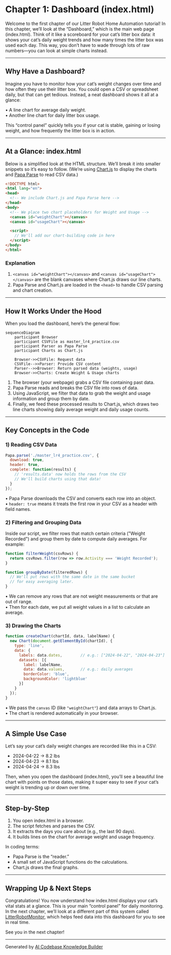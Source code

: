 # Chapter 1: Dashboard (index.html)

Welcome to the first chapter of our Litter Robot Home Automation tutorial! In this chapter, we’ll look at the “Dashboard,” which is the main web page (index.html). Think of it like a scoreboard for your cat’s litter box data: it shows your cat’s daily weight trends and how many times the litter box was used each day. This way, you don’t have to wade through lots of raw numbers—you can look at simple charts instead.

---
## Why Have a Dashboard?
Imagine you have to monitor how your cat’s weight changes over time and how often they use their litter box. You could open a CSV or spreadsheet daily, but that can get tedious. Instead, a neat dashboard shows it all at a glance:

• A line chart for average daily weight.  
• Another line chart for daily litter box usage.  

This “control panel” quickly tells you if your cat is stable, gaining or losing weight, and how frequently the litter box is in action.

---
## At a Glance: index.html
Below is a simplified look at the HTML structure. We’ll break it into smaller snippets so it’s easy to follow. (We’re using [Chart.js](https://www.chartjs.org/) to display the charts and [Papa Parse](https://www.papaparse.com/) to read CSV data.)

```html
<!DOCTYPE html>
<html lang="en">
<head>
  <!-- We include Chart.js and Papa Parse here -->
</head>
<body>
  <!-- We place two chart placeholders for Weight and Usage -->
  <canvas id="weightChart"></canvas>
  <canvas id="usageChart"></canvas>

  <script>
    // We'll add our chart-building code in here
  </script>
</body>
</html>
```

### Explanation
1. `<canvas id="weightChart"></canvas>` and `<canvas id="usageChart"></canvas>` are the blank canvases where Chart.js draws our line charts.  
2. Papa Parse and Chart.js are loaded in the `<head>` to handle CSV parsing and chart creation.  

---
## How It Works Under the Hood

When you load the dashboard, here’s the general flow:

```mermaid
sequenceDiagram
    participant Browser
    participant CSVFile as master_lr4_practice.csv
    participant Parser as Papa Parse
    participant Charts as Chart.js

    Browser->>CSVFile: Request data
    CSVFile-->>Parser: Provide CSV content
    Parser-->>Browser: Return parsed data (weights, usage)
    Browser->>Charts: Create Weight & Usage charts
```

1. The browser (your webpage) grabs a CSV file containing past data.  
2. Papa Parse reads and breaks the CSV file into rows of data.  
3. Using JavaScript, we filter that data to grab the weight and usage information and group them by date.  
4. Finally, we feed these processed results to Chart.js, which draws two line charts showing daily average weight and daily usage counts.

---
## Key Concepts in the Code

### 1) Reading CSV Data
```js
Papa.parse('./master_lr4_practice.csv', {
  download: true,
  header: true,
  complete: function(results) {
    // 'results.data' now holds the rows from the CSV
    // We'll build charts using that data!
  }
});
```
• Papa Parse downloads the CSV and converts each row into an object.  
• `header: true` means it treats the first row in your CSV as a header with field names.

### 2) Filtering and Grouping Data
Inside our script, we filter rows that match certain criteria ("Weight Recorded") and group them by date to compute daily averages. For example:

```js
function filterWeight(csvRows) {
  return csvRows.filter(row => row.Activity === 'Weight Recorded');
}

function groupByDate(filteredRows) {
  // We'll put rows with the same date in the same bucket
  // for easy averaging later.
}
```
• We can remove any rows that are not weight measurements or that are out of range.  
• Then for each date, we put all weight values in a list to calculate an average.

### 3) Drawing the Charts
```js
function createChart(chartId, data, labelName) {
  new Chart(document.getElementById(chartId), {
    type: 'line',
    data: {
      labels: data.dates,        // e.g.: ["2024-04-22", "2024-04-23"]
      datasets: [{
        label: labelName,
        data: data.values,       // e.g.: daily averages
        borderColor: 'blue',
        backgroundColor: 'lightblue'
      }]
    }
  });
}
```
• We pass the `canvas` ID (like `"weightChart"`) and data arrays to Chart.js.  
• The chart is rendered automatically in your browser.

---
## A Simple Use Case

Let’s say your cat’s daily weight changes are recorded like this in a CSV:  
- 2024-04-22 → 8.2 lbs  
- 2024-04-23 → 8.1 lbs  
- 2024-04-24 → 8.3 lbs  

Then, when you open the dashboard (index.html), you’ll see a beautiful line chart with points on those dates, making it super easy to see if your cat’s weight is trending up or down over time.

---
## Step-by-Step

1. You open index.html in a browser.  
2. The script fetches and parses the CSV.  
3. It extracts the days you care about (e.g., the last 90 days).  
4. It builds lines on the chart for average weight and usage frequency.  

In coding terms:
- Papa Parse is the “reader.”  
- A small set of JavaScript functions do the calculations.  
- Chart.js draws the final graphs.

---
## Wrapping Up & Next Steps

Congratulations! You now understand how index.html displays your cat’s vital stats at a glance. This is your main “control panel” for daily monitoring. In the next chapter, we’ll look at a different part of this system called [LitterRobotMonitor](02_litterrobotmonitor_.md), which helps feed data into this dashboard for you to see in real time.

See you in the next chapter!

---

Generated by [AI Codebase Knowledge Builder](https://github.com/The-Pocket/Tutorial-Codebase-Knowledge)